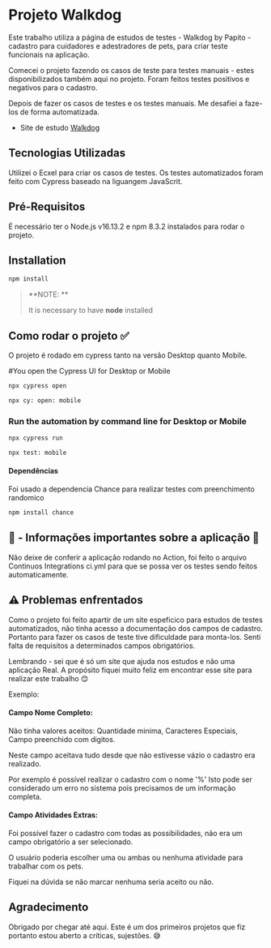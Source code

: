# Projeto Walkdog

Este trabalho utiliza a página de estudos de testes - Walkdog by Papito - cadastro para cuidadores e adestradores de pets, para criar teste funcionais na aplicação. 

Comecei o projeto fazendo os casos de teste para testes manuais - estes disponibilizados também aqui no projeto. Foram feitos testes positivos e negativos para o cadastro. 

Depois de fazer os casos de testes e os testes manuais. Me desafiei a faze-los de forma automatizada. 


* Site de estudo [Walkdog](https://walkdog.vercel.app/signup) 


## Tecnologias Utilizadas

Utilizei o Ecxel para criar os casos de testes. Os testes automatizados foram feito com Cypress baseado na liguangem JavaScrit.  


## Pré-Requisitos

É necessário ter o Node.js v16.13.2 e npm 8.3.2 instalados para rodar o projeto.

## Installation

```bash
npm install
```
> **NOTE: **
>
> It is necessary to have **node** installed
> 


## Como rodar o projeto ✅

O projeto é rodado em cypress tanto na versão Desktop quanto Mobile. 


#You open the Cypress UI for Desktop or Mobile
```bash
npx cypress open
``` 

```bash
npx cy: open: mobile
``` 

### Run the automation by command line for Desktop or Mobile

```bash
npx cypress run
```

```bash
npx test: mobile
```
#### Dependências

Foi usado a dependencia Chance para realizar testes com preenchimento randomico 

```bash
npm install chance
``` 

## 📌  - Informações importantes sobre a aplicação 📌

Não deixe de conferir a aplicação rodando no Action, foi feito o arquivo Continuos Integrations ci.yml para que se possa ver os testes sendo feitos automaticamente.



## ⚠️ Problemas enfrentados

Como o projeto foi feito apartir de um site espeficico para estudos de testes automatizados, não tinha acesso a documentação dos campos de cadastro. Portanto para fazer os casos de teste tive dificuldade para monta-los. Senti falta de requisitos a determinados campos obrigatórios.

Lembrando - sei que é só um site que ajuda nos estudos e não uma aplicação Real. A propósito fiquei muito feliz em encontrar esse site para realizar este trabalho 😊

Exemplo:

#### Campo Nome Completo:
Não tinha valores aceitos: Quantidade minima, Caracteres Especiais, Campo preenchido com digitos.

Neste campo aceitava tudo desde que não estivesse vázio o cadastro era realizado. 

Por exemplo é possível realizar o cadastro com o nome '%'
Isto pode ser considerado um erro no sistema pois precisamos de um informação completa.


#### Campo Atividades Extras:
Foi possível fazer o cadastro com todas as possibilidades, não era um campo obrigatório a ser selecionado. 

O usuário poderia escolher uma ou ambas ou nenhuma atividade para trabalhar com os pets. 

Fiquei na dúvida se não marcar nenhuma seria aceito ou não. 

## Agradecimento

Obrigado por chegar até aqui. Este é um dos primeiros projetos que fiz portanto estou aberto a críticas, sujestões. 😅
